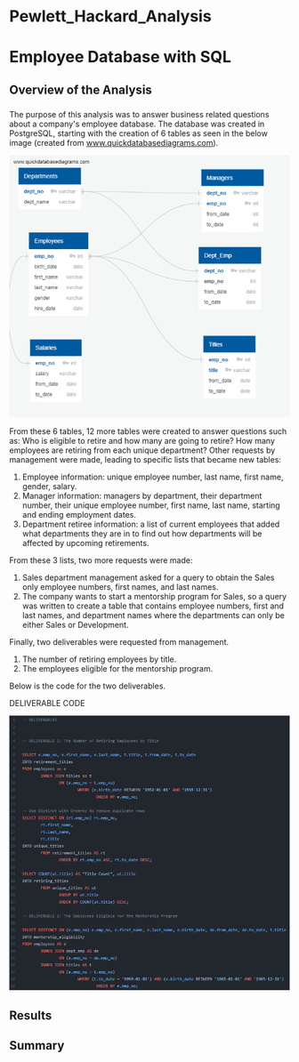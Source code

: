 # Pewlett_Hackard_Analysis
# Employee Database with SQL
## Overview of the Analysis
###
The purpose of this analysis was to answer business related questions about a company's employee database. The database was created in PostgreSQL, starting with the creation of 6 tables as seen in the below image (created from www.quickdatabasediagrams.com).

![image](https://github.com/derekhuggens/Pewlett_Hackard_Analysis/blob/e87d57b0b8e683d501e2579e3b0824ff281b3f97/EmployeeDB.png)

From these 6 tables, 12 more tables were created to answer questions such as: Who is eligible to retire and how many are going to retire? How many employees are retiring from each unique department? Other requests by management were made, leading to specific lists that became new tables:
  1. Employee information: unique employee number, last name, first name, gender, salary.
  2. Manager information: managers by department, their department number, their unique employee number, first name, last name, starting and ending employment dates.
  3. Department retiree information: a list of current employees that added what departments they are in to find out how departments will be affected by upcoming retirements.
 
From these 3 lists, two more requests were made:

  1. Sales department management asked for a query to obtain the Sales only employee numbers, first names, and last names.
  2. The company wants to start a mentorship program for Sales, so a query was written to create a table that contains employee numbers, first and last names, and department names where the departments can only be either Sales or Development.

Finally, two deliverables were requested from management.

  1. The number of retiring employees by title.
  2. The employees eligible for the mentorship program.

Below is the code for the two deliverables.

DELIVERABLE CODE

![image](https://github.com/derekhuggens/Pewlett_Hackard_Analysis/blob/9c4851895ab2c53fa7f20e2f0a86e4dd5d19ae24/Deliverables.png)


## Results



## Summary
